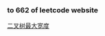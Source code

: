 ### to 662 of leetcode website

[二叉树最大宽度](https://leetcode-cn.com/problems/maximum-width-of-binary-tree/)